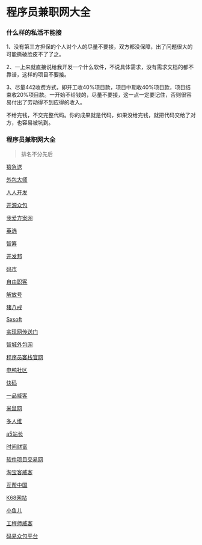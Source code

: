 # 程序员兼职网大全

### 什么样的私活不能接

1、没有第三方担保的个人对个人的尽量不要接，双方都没保障，出了问题很大的可能撕破脸皮不了了之。

2、一上来就直接说给我开发一个什么软件，不说具体需求，没有需求文档的都不靠谱，这样的项目不要接。

3、尽量442收费方式，即开工收40%项目款，项目中期收40%项目款，项目结束收20%项目款。一开始不给钱的，尽量不要接，这一点一定要记住，否则很容易付出了劳动得不到应得的收入。

不给完钱，不交完整代码。你的成果就是代码，如果没给完钱，就把代码交给了对方，也容易被坑到。

### 程序员兼职网大全

> 排名不分先后

[猿急送](https://www.yuanjisong.com/)

[外包大师](http://www.waibaodashi.com/)

[人人开发](http://www.rrkf.com/)

[开源众包](https://zb.oschina.net/)

[我爱方案网](http://www.52solution.com/)

[英选](https://www.yingxuan.io/)

[智筹](http://zhichou.com/)

[开发邦](https://www.kaifabang.com/)

[码市](https://codemart.com/)

[自由职客](http://www.freekeer.com/)

[解放号](https://www.jfh.com/)

[猪八戒](https://luoyang.zbj.com/)

[Sxsoft](https://www.sxsoft.com/)

[实现网传送门](https://shixian.com/)

[智城外包网](http://www.taskcity.com/)

[程序员客栈官网](https://www.proginn.com/)

[电鸭社区](https://eleduck.com/)

[快码](https://www.kuai.ma/)

[一品威客](https://www.epwk.com/)

[米鼠网](https://www.misuland.com/)

[多人维](http://www.duorenwei.com/)

[a5站长](http://www.a5.cn/)

[时间财富](http://www.680.com/)

[软件项目交易网](http://www.sxsoft.com/)

[淘宝客威客](https://weike.taobao.com/)

[互帮中国](http://www.bangcn.com/)

[K68网站](http://www.k68.cn/)

[小鱼儿](https://www.xiaoyuer.com/)

[工程师威客](http://www.etweike.com/)

[码易众包平台](https://www.mayigeek.com/)